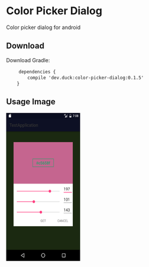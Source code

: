 Color Picker Dialog
===================
Color picker dialog for android

Download
--------
Download Gradle:
<pre>
	<code>dependencies {
		compile 'dev.duck:color-picker-dialog:0.1.5'
	}</code>
</pre>

Usage Image
-----------
<p><img src="./images/dialog_1.png" alt="마크다운 로고" width="200px" height="400px"></p>
